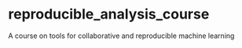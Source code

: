 # reproducible_analysis_course
A course on tools for collaborative and reproducible machine learning

